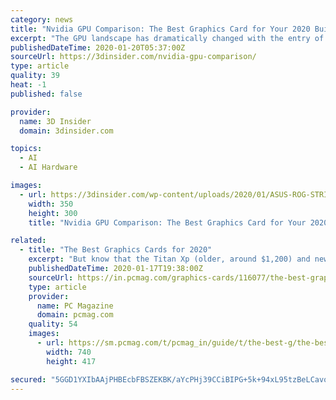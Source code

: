 ```yaml
---
category: news
title: "Nvidia GPU Comparison: The Best Graphics Card for Your 2020 Build"
excerpt: "The GPU landscape has dramatically changed with the entry of Nvidia’s RTX 20 series ... It sounds a bit deep, but what this does is that they effectively use AI to simulate higher resolution rendering without asking for more computational power. This technology is going to give you better game performance at higher resolutions like 4K ..."
publishedDateTime: 2020-01-20T05:37:00Z
sourceUrl: https://3dinsider.com/nvidia-gpu-comparison/
type: article
quality: 39
heat: -1
published: false

provider:
  name: 3D Insider
  domain: 3dinsider.com

topics:
  - AI
  - AI Hardware

images:
  - url: https://3dinsider.com/wp-content/uploads/2020/01/ASUS-ROG-STRIX-GeForce-RTX-2080-Ti.png
    width: 350
    height: 300
    title: "Nvidia GPU Comparison: The Best Graphics Card for Your 2020 Build"

related:
  - title: "The Best Graphics Cards for 2020"
    excerpt: "But know that the Titan Xp (older, around $1,200) and newer Titan RTX ($2,500) and Titan V ($2,999) cards are options for Powerball-winning gamers, machine-learning pioneers, AI developers, or folks involved in pro/academic GPU-bound calculation work. As for AMD's card classes, as 2020 dawns the company is stronger than it has been for some ..."
    publishedDateTime: 2020-01-17T19:38:00Z
    sourceUrl: https://in.pcmag.com/graphics-cards/116077/the-best-graphics-cards
    type: article
    provider:
      name: PC Magazine
      domain: pcmag.com
    quality: 54
    images:
      - url: https://sm.pcmag.com/t/pcmag_in/guide/t/the-best-g/the-best-graphics-cards-for-2020_6abw.1200.jpg
        width: 740
        height: 417

secured: "5GGD1YXIbAAjPHBEcbFBSZEKBK/aYcPHj39CCiBIPG+5k+94xL95tzBeLCavoREQ0uPuTlAzj4IveM+3imEzTh/A16lUvlrn6W8vDHNlygnJp+MJeH4xyoIw2UeyKJ58YUEkwpchEeP19uI9Zvv8H7glQWKO0Dps/1qaImZumU4d/sGcqSX31vlQskVIjkkwHkzi9JUViXDEXmsUzzd7Usev7JeY03ypc2n1Z6ewbK9XUyJ6inTwo4+XC/2m99pRsUzL2mH/I5CcNIENVCdBi61voS7ea9owuHcpIoSG2d8=;Y4aLbunZl7AThU+e6p5s1w=="
---
```



